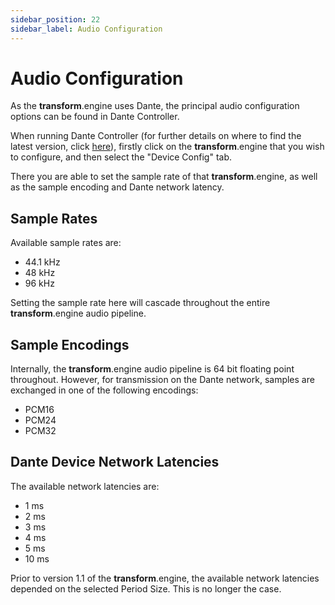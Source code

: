 ```yaml
---
sidebar_position: 22
sidebar_label: Audio Configuration
---
```


# Audio Configuration

As the **transform**.engine uses Dante, the principal audio configuration options can be found in Dante Controller.

When running Dante Controller (for further details on where to find the latest version, click [here](dante.md)), firstly click on the **transform**.engine that you wish to configure, and then select the "Device Config" tab.

There you are able to set the sample rate of that **transform**.engine, as well as the sample encoding and Dante network latency.

## Sample Rates

Available sample rates are:

- 44.1 kHz
- 48 kHz
- 96 kHz

Setting the sample rate here will cascade throughout the entire **transform**.engine audio pipeline.

## Sample Encodings

Internally, the **transform**.engine audio pipeline is 64 bit floating point throughout. However,
for transmission on the Dante network, samples are exchanged in one of the following encodings:

* PCM16
* PCM24
* PCM32

## Dante Device Network Latencies

The available network latencies are:

* 1 ms
* 2 ms
* 3 ms
* 4 ms
* 5 ms
* 10 ms

Prior to version 1.1 of the **transform**.engine, the available network latencies depended on the
selected Period Size. This is no longer the case.



